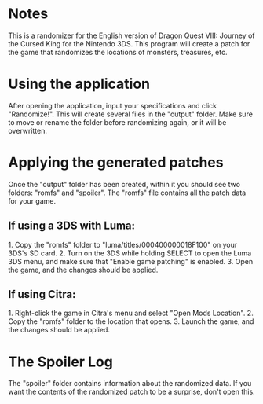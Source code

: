 <h1>Notes</h1>
This is a randomizer for the English version of Dragon Quest VIII: Journey of the Cursed King for the Nintendo 3DS. This program will create a patch for the game that randomizes the locations of monsters, treasures, etc.
<h1>Using the application</h1>
After opening the application, input your specifications and click "Randomize!". This will create several files in the "output" folder. Make sure to move or rename the folder before randomizing again, or it will be overwritten.
<h1>Applying the generated patches</h1>
Once the "output" folder has been created, within it you should see two folders: "romfs" and "spoiler". The "romfs" file contains all the patch data for your game.
<h2>If using a 3DS with Luma:</h2>
1. Copy the "romfs" folder to "luma/titles/000400000018F100" on your 3DS's SD card.
2. Turn on the 3DS while holding SELECT to open the Luma 3DS menu, and make sure that "Enable game patching" is enabled.
3. Open the game, and the changes should be applied.
<h2>If using Citra:</h2>
1. Right-click the game in Citra's menu and select "Open Mods Location".
2. Copy the "romfs" folder to the location that opens.
3. Launch the game, and the changes should be applied.
<h1>The Spoiler Log</h1>
The "spoiler" folder contains information about the randomized data. If you want the contents of the randomized patch to be a surprise, don't open this.
